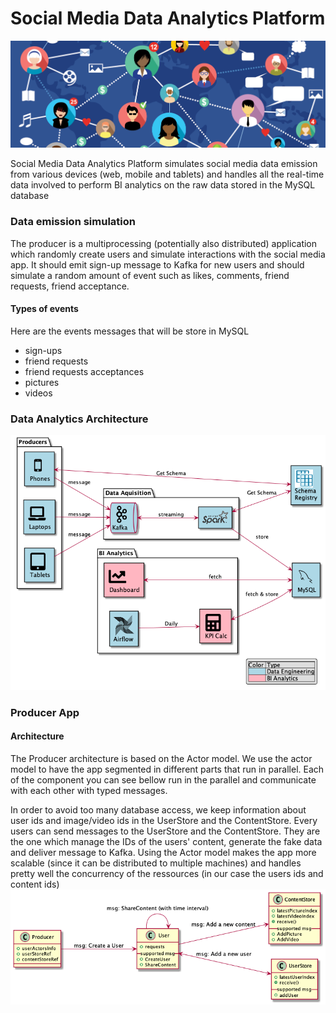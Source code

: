 # Social Media Data Analytics Platform
<img src="img/output/social_media.png" />

Social Media Data Analytics Platform simulates social media data emission from various devices (web, mobile and tablets) and handles all the real-time data involved to perform BI analytics on the raw data stored in the MySQL database

### Data emission simulation
The producer is a multiprocessing (potentially also distributed) application which randomly create users and simulate interactions with the social media app.
It should emit sign-up message to Kafka for new users and should simulate a random amount of event such as likes, comments, friend requests, friend acceptance. 

#### Types of events
Here are the events messages that will be store in MySQL
- sign-ups
- friend requests
- friend requests acceptances
- pictures
- videos

### Data Analytics Architecture

<kbd>
    <img src="img/output/overview.png" />
</kbd>

### Producer App

#### Architecture
The Producer architecture is based on the Actor model. We use the actor model to have the app segmented in different parts that run in parallel.
Each of the component you can see bellow run in the parallel and communicate with each other with typed messages.

In order to avoid too many database access, we keep information about user ids and image/video ids in the UserStore and the ContentStore.
Every users can send messages to the UserStore and the ContentStore. They are the one which manage the IDs of the users' content, generate the fake data and deliver message to Kafka.
Using the Actor model makes the app more scalable (since it can be distributed to multiple machines) and handles pretty well the concurrency of the ressources (in our case the users ids and content ids)
<img src="img/output/producer_actors.png" />
